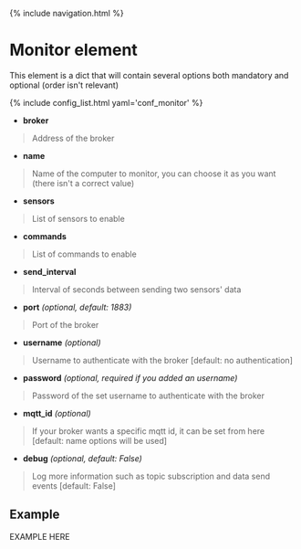{% include navigation.html %}

# Monitor element 

This element is a dict that will contain several options both mandatory and optional (order isn't relevant)

{% include config_list.html yaml='conf_monitor' %}

- **broker**
> Address of the broker

- **name**
> Name of the computer to monitor, you can choose it as you want (there isn't a correct value)

- **sensors** 
> List of sensors to enable

- **commands**
> List of commands to enable

- **send_interval**
> Interval of seconds between sending two sensors' data

- **port** *(optional, default: 1883)*
> Port of the broker 

- **username** *(optional)*
> Username to authenticate with the broker [default: no authentication]

- **password** *(optional, required if you added an username)*
> Password of the set username to authenticate with the broker

- **mqtt_id** *(optional)*
> If your broker wants a specific mqtt id, it can be set from here [default: name options will be used]

- **debug** *(optional, default: False)*
> Log more information such as topic subscription and data send events [default: False]

## Example

EXAMPLE HERE
